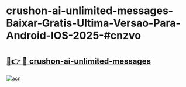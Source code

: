# crushon-ai-unlimited-messages-Baixar-Gratis-Ultima-Versao-Para-Android-IOS-2025-#cnzvo

# <h2><a href="https://ainizakaria.my?title=crushon-ai-unlimited-messages&ref=25M">🔗👉 🔴 crushon-ai-unlimited-messages</a></h2>

[![acn](https://github.com/user-attachments/assets/0f9c940e-d8b0-45ae-aac7-cd30a18b3e1c)](https://ainizakaria.my?title=crushon-ai-unlimited-messages&ref=25M)

